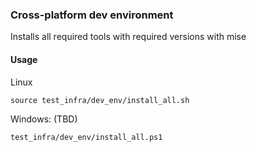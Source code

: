 ### Cross-platform dev environment
Installs all required tools with required versions with mise

#### Usage

Linux
```
source test_infra/dev_env/install_all.sh
```

Windows:
(TBD)
```
test_infra/dev_env/install_all.ps1
```
